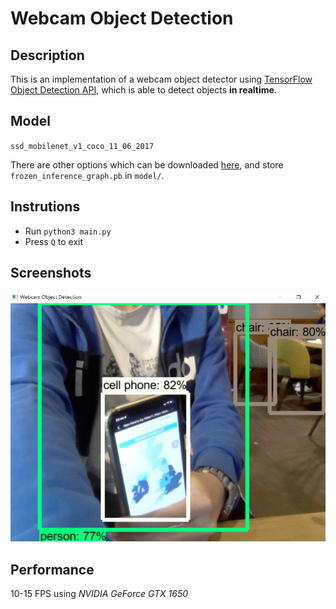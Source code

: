 # Webcam Object Detection

## Description
This is an implementation of a webcam object detector using [TensorFlow Object Detection API](https://github.com/tensorflow/models/tree/master/research/object_detection), which is able to detect objects **in realtime**.

## Model
`ssd_mobilenet_v1_coco_11_06_2017`

There are other options which can be downloaded [here](https://github.com/tensorflow/models/blob/master/research/object_detection/g3doc/tf2_detection_zoo.md), and store `frozen_inference_graph.pb` in `model/`.

## Instrutions
- Run `python3 main.py`
- Press `Q` to exit

## Screenshots
![screenshots](data/screenshot.png)

## Performance
10-15 FPS using _NVIDIA GeForce GTX 1650_